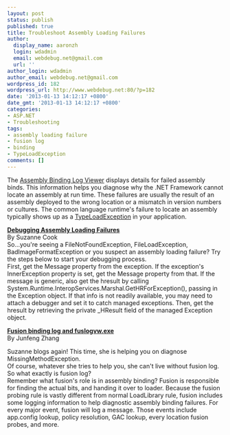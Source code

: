 ```yaml
---
layout: post
status: publish
published: true
title: Troubleshoot Assembly Loading Failures
author:
  display_name: aaronzh
  login: wdadmin
  email: webdebug.net@gmail.com
  url: ''
author_login: wdadmin
author_email: webdebug.net@gmail.com
wordpress_id: 182
wordpress_url: http://www.webdebug.net:80/?p=182
date: '2013-01-13 14:12:17 +0800'
date_gmt: '2013-01-13 14:12:17 +0800'
categories:
- ASP.NET
- Troubleshooting
tags:
- assembly loading failure
- fusion log
- binding
- TypeLoadException
comments: []
---
```

<p>The <a href="http://msdn.microsoft.com/en-us/library/e74a18c4%28VS.71%29.aspx" target="_blank">Assembly Binding Log Viewer</a> displays details for failed assembly binds. This information helps you diagnose why the .NET Framework cannot locate an assembly at run time. These failures are usually the result of an assembly deployed to the wrong location or a mismatch in version numbers or cultures. The common language runtime's failure to locate an assembly typically shows up as a <a href="http://msdn.microsoft.com/en-us/library/system.typeloadexception(v=vs.71).aspx" target="_blank">TypeLoadException</a> in your application.</p>
<!--more-->
<p><strong><a href="http://blogs.msdn.com/b/suzcook/archive/2003/05/29/57120.aspx" target="_blank">Debugging Assembly Loading Failures</a></strong><br />
By Suzanne Cook<br />
So...you're seeing a FileNotFoundException, FileLoadException, BadImageFormatException or you suspect an assembly loading failure? Try the steps below to start your debugging process.<br />
First, get the Message property from the exception. If the exception's InnerException property is set, get the Message property from that. If the message is generic, also get the hresult by calling System.Runtime.InteropServices.Marshal.GetHRForException(), passing in the Exception object. If that info is not readily available, you may need to attach a debugger and set it to catch managed exceptions. Then, get the hresult by retrieving the private _HResult field of the managed Exception object.</p>
<p><strong><a href="http://blogs.msdn.com/b/junfeng/archive/2004/02/14/72912.aspx" target="_blank">Fusion binding log and fuslogvw.exe</a></strong><br />
By Junfeng Zhang</p>
<p>Suzanne blogs again! This time, she is helping you on diagnose MissingMethodException.<br />
Of course, whatever she tries to help you, she can't live without fusion log.<br />
So what exactly is fusion log?<br />
Remember what fusion's role is in assembly binding? Fusion is responsible for finding the actual bits, and handing it over to loader. Because the fusion probing rule is vastly different from normal LoadLibrary rule, fusion includes some logging information to help diagnostic assembly binding failures. For every major event, fusion will log a message. Those events include app.config lookup, policy resolution, GAC lookup, every location fusion probes, and more.</p>
